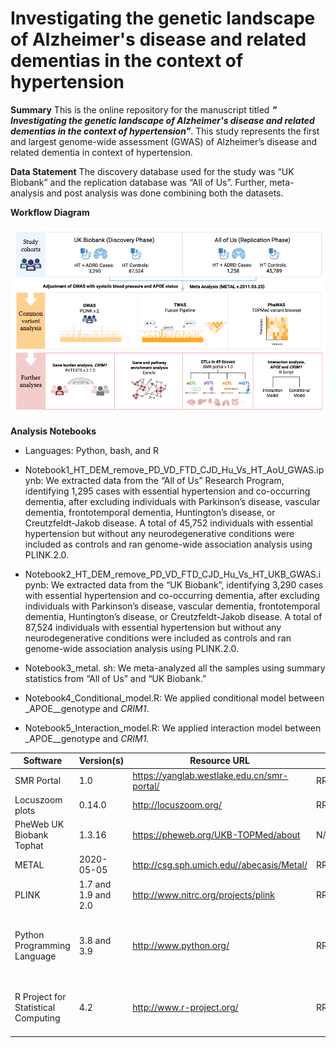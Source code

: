 # **Investigating the genetic landscape of Alzheimer's disease and related dementias in the context of hypertension**

**Summary**
This is the online repository for the manuscript titled **_"_** **_Investigating the genetic landscape of Alzheimer's disease and related dementias in the context of hypertension"_**. This study represents the first and largest genome-wide assessment (GWAS) of Alzheimer’s disease and related dementia in context of hypertension.

**Data Statement**
The discovery database used for the study was “UK Biobank” and the replication database was “All of Us”. Further, meta-analysis and post analysis was done combining both the datasets.

**Workflow Diagram**

![figure1](https://github.com/Vidhu123456/Alzheimer-s-disease-and-related-dementias-in-the-context-of-hypertension/blob/main/Figures/Figure1.png)

**Analysis Notebooks**

-   Languages: Python, bash, and R

-   Notebook1_HT_DEM_remove_PD_VD_FTD_CJD_Hu_Vs_HT_AoU_GWAS.ipynb: We extracted data from the “All of Us” Research Program, identifying 1,295 cases with essential hypertension and co-occurring dementia, after excluding individuals with Parkinson’s disease, vascular dementia, frontotemporal dementia, Huntington’s disease, or Creutzfeldt-Jakob disease. A total of 45,752 individuals with essential hypertension but without any neurodegenerative conditions were included as controls and ran genome-wide association analysis using PLINK.2.0.

-   Notebook2_HT_DEM_remove_PD_VD_FTD_CJD_Hu_Vs_HT_UKB_GWAS.ipynb: We extracted data from the “UK Biobank”, identifying 3,290 cases with essential hypertension and co-occurring dementia, after excluding individuals with Parkinson’s disease, vascular dementia, frontotemporal dementia, Huntington’s disease, or Creutzfeldt-Jakob disease. A total of 87,524 individuals with essential hypertension but without any neurodegenerative conditions were included as controls and ran genome-wide association analysis using PLINK.2.0.

-   Notebook3_metal. sh: We meta-analyzed all the samples using summary statistics from “All of Us” and “UK Biobank.”

-   Notebook4_Conditional_model.R: We applied conditional model between _APOE__genotype and _CRIM1_.

-   Notebook5_Interaction_model.R: We applied interaction model between _APOE__genotype and _CRIM1._
  


| Software                          | Version(s)     | Resource URL                                                  | RRID              | Notes                                                                          |
|-----------------------------------|----------------|---------------------------------------------------------------|-------------------|--------------------------------------------------------------------------------|
| SMR Portal                        | 1.0            | https://yanglab.westlake.edu.cn/smr-portal/                   | RRID:SCR_026042   | Used for QTL analysis                                                          |
| Locuszoom plots                   | 0.14.0         | http://locuszoom.org/                                         | RRID:SCR_009257   | R package; used for fine-mapping                                                |
| PheWeb UK Biobank Tophat          | 1.3.16         | https://pheweb.org/UKB-TOPMed/about                            | N/A               | PheWAS visualization tool                                                      |
| METAL                             | 2020-05-05     | http://csg.sph.umich.edu//abecasis/Metal/                      | RRID:SCR_002013   | Used for meta-analyses                                                         |
| PLINK                             | 1.7 and 1.9 and 2.0 | http://www.nitrc.org/projects/plink                         | RRID:SCR_001757   | Used for genetic analyses                                                      |
| Python Programming Language       | 3.8 and 3.9    | http://www.python.org/                                        | RRID:SCR_008394   | pandas; numpy; seaborn; matplotlib; statsmodel; used for data wrangling/analyses |
| R Project for Statistical Computing | 4.2          | http://www.r-project.org/                                     | RRID:SCR_001905   | tidyverse; dplyr; tidyr; ggplot; data.table; used for data wrangling/analyses   |




